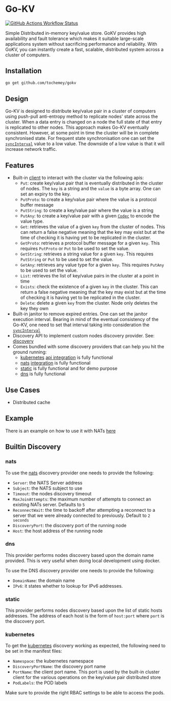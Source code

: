 # Go-KV

[![GitHub Actions Workflow Status](https://img.shields.io/github/actions/workflow/status/Tochemey/gokv/build.yml)]((https://github.com/Tochemey/gokv/actions/workflows/build.yml))

Simple Distributed in-memory key/value store. 
GoKV provides high availability and fault tolerance which makes it suitable large-scale applications system without sacrificing performance and reliability. 
With GoKV, you can instantly create a fast, scalable, distributed system  across a cluster of computers. 

## Installation

```bash
go get github.com/tochemey/gokv
```

## Design

Go-KV is designed to distribute key/value pair in a cluster of computers using push-pull anti-entropy method to replicate nodes' state across the cluster.
When a data entry is changed on a node the full state of that entry is replicated to other nodes.
This approach makes Go-KV eventually consistent. However, at some point in time the cluster will be in complete synchronised state. For frequent state synchronisation
one can set the [`syncInterval`](./cluster/config.go) value to a low value. The downside of a low value is that it will increase network traffic.

## Features
- Built-in [client](./cluster/client.go) to interact with the cluster via the following apis:
  - `Put`: create key/value pair that is eventually distributed in the cluster of nodes. The `key` is a string and the `value` is a byte array. One can set an expiry to the key.
  - `PutProto`: to create a key/value pair where the value is a protocol buffer message
  - `PutString`: to create a key/value pair where the value is a string
  - `PutAny`: to create a key/value pair with a given [`Codec`](./cluster/codec.go) to encode the value type.
  - `Get`: retrieves the value of a given `key` from the cluster of nodes. This can return a false negative meaning that the key may exist but at the time of checking it is having yet to be replicated in the cluster.
  - `GetProto`: retrieves a protocol buffer message for a given `key`. This requires `PutProto` or `Put` to be used to set the value.
  - `GetString`: retrieves a string value for a given `key`. This requires `PutString` or `Put` to be used to set the value.
  - `GetAny`: retrieves any value type for a given `key`. This requires `PutAny` to be used to set the value.
  - `List`: retrieves the list of key/value pairs in the cluster at a point in time
  - `Exists`: check the existence of a given `key` in the cluster. This can return a false negative meaning that the key may exist but at the time of checking it is having yet to be replicated in the cluster.
  - `Delete`: delete a given `key` from the cluster. Node only deletes the key they own
- Built-in janitor to remove expired entries. One can set the janitor execution interval. Bearing in mind of the eventual consistency of the Go-KV, one need to set that interval taking into consideration the [`syncInterval`](./cluster/config.go)
- Discovery API to implement custom nodes discovery provider. See: [discovery](./discovery/provider.go)
- Comes bundled with some discovery providers that can help you hit the ground running:
    - [kubernetes](https://kubernetes.io/docs/home/) [api integration](./discovery/kubernetes) is fully functional
    - [nats](https://nats.io/) [integration](./discovery/nats) is fully functional
    - [static](./discovery/static) is fully functional and for demo purpose
    - [dns](./discovery/dnssd) is fully functional

## Use Cases

- Distributed cache

## Example

There is an example on how to use it with NATs [here](./example/example.go)

## Builtin Discovery

### nats

To use the [nats](https://nats.io/) discovery provider one needs to provide the following:

- `Server`: the NATS Server address
- `Subject`: the NATS subject to use
- `Timeout`: the nodes discovery timeout
- `MaxJoinAttempts`: the maximum number of attempts to connect an existing NATs server. Defaults to `5`
- `ReconnectWait`: the time to backoff after attempting a reconnect to a server that we were already connected to previously. Default to `2 seconds`
- `DiscoveryPort`: the discovery port of the running node
- `Host`: the host address of the running node

### dns

This provider performs nodes discovery based upon the domain name provided. This is very useful when doing local development
using docker.

To use the DNS discovery provider one needs to provide the following:

- `DomainName`: the domain name
- `IPv6`: it states whether to lookup for IPv6 addresses.

### static

This provider performs nodes discovery based upon the list of static hosts addresses.
The address of each host is the form of `host:port` where `port` is the discovery port.

### kubernetes

To get the [kubernetes](https://kubernetes.io/docs/home/) discovery working as expected, the following need to be set in the manifest files:

- `Namespace`: the kubernetes namespace
- `DiscoveryPortName`: the discovery port name
- `PortName`: the client port name. This port is used by the built-in cluster client for the various operations on the key/value pair distributed store
- `PodLabels`: the POD labels

Make sure to provide the right RBAC settings to be able to access the pods.